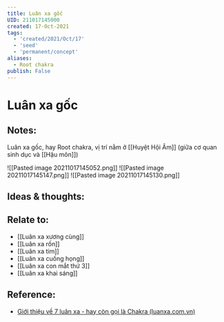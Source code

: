 ```yaml
---
title: Luân xa gốc
UID: 211017145000
created: 17-Oct-2021
tags:
  - 'created/2021/Oct/17'
  - 'seed'
  - 'permanent/concept'
aliases:
  - Root chakra
publish: False
---
```

# Luân xa gốc

## Notes:
Luân xa gốc, hay Root chakra, vị trí nằm ở [[Huyệt Hội Âm]] (giữa cơ quan sinh dục và [[Hậu môn]])

![[Pasted image 20211017145052.png]]
![[Pasted image 20211017145147.png]]
![[Pasted image 20211017145130.png]]

## Ideas & thoughts:

## Relate to:
- [[Luân xa xương cùng]]
- [[Luân xa rốn]]
- [[Luân xa tim]]
- [[Luân xa cuống họng]]
- [[Luân xa con mắt thứ 3]]
- [[Luân xa khai sáng]]

## Reference:
- [Giới thiệu về 7 luân xa - hay còn gọi là Chakra (luanxa.com.vn)](https://luanxa.com.vn/gioi-thieu-ve-7-luan-xa/)